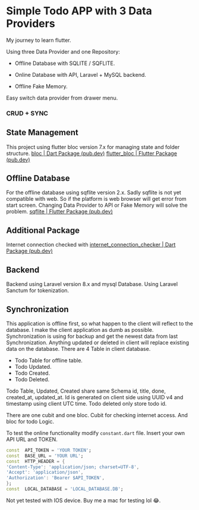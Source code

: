 
# Simple Todo APP with 3 Data Providers

My journey to learn flutter.

Using three Data Provider and one Repository:

- Offline Database with SQLITE / SQFLITE.

- Online Database with API, Laravel + MySQL backend.

- Offline Fake Memory.

Easy switch data provider from drawer menu. 

### CRUD + SYNC

## State Management
This project using flutter bloc version 7.x for managing state and folder structure.
[bloc | Dart Package (pub.dev)](https://pub.dev/packages/bloc)
[flutter_bloc | Flutter Package (pub.dev)](https://pub.dev/packages/flutter_bloc)

## Offline Database
For the offline database using sqflite version 2.x.
Sadly sqflite is not yet compatible with web. So if the platform is web browser will get error from start screen. Changing Data Provider to API or Fake Memory will solve the problem.
[sqflite | Flutter Package (pub.dev)](https://pub.dev/packages/sqflite)

## Additional Package
Internet connection checked with [internet_connection_checker | Dart Package (pub.dev)](https://pub.dev/packages/internet_connection_checker)

## Backend
Backend using Laravel version 8.x and mysql Database. Using Laravel Sanctum for tokenization.

## Synchronization

This application is offline first, so what happen to the client will reflect to the database. I make the client application as dumb as possible. Synchronization is using for backup and get the newest data from last Synchronization. Anything updated or deleted in client will replace existing data on the database. There are 4 Table in client database.
- Todo Table for offline table.
- Todo Updated.
- Todo Created.
- Todo Deleted.

Todo Table, Updated, Created share same Schema id, title, done, created_at, updated_at.
Id is generated on client side using UUID v4 and timestamp using client UTC time.
Todo deleted only store todo id.

There are one cubit and one bloc.
Cubit for checking internet access.
And bloc for todo Logic.


To test the online functionality modify `constant.dart` file. Insert your own API URL and TOKEN.

```dart
const  API_TOKEN = 'YOUR TOKEN';
const  BASE_URL = 'YOUR URL';
const  HTTP_HEADER = {
'Content-Type': 'application/json; charset=UTF-8',
'Accept': 'application/json',
'Authorization': 'Bearer $API_TOKEN',
};
const  LOCAL_DATABASE = 'LOCAL_DATABASE.DB';
```
Not yet tested with IOS device.
Buy me a mac for testing lol 😂.